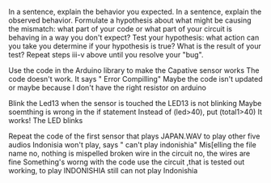 In a sentence, explain the behavior you expected.
In a sentence, explain the observed behavior.
Formulate a hypothesis about what might be causing the mismatch: what part of your code or what part of your circuit is behaving in a way you don't expect?
Test your hypothesis: what action can you take you determine if your hypothesis is true?
What is the result of your test?
Repeat steps iii-v above until you resolve your "bug".

Use the code in the Arduino library to make the Capative sensor works
The code doesn't work. It says " Error Compilling"
Maybe the code isn't updated or maybe because I don't have the right resistor on arduino

Blink the Led13 when the sensor is touched
the LED13 is not blinking 
Maybe soemthing is wrong in the if statement 
Instead of (led>40), put (total1>40)
It works! The LED blinks 

Repeat the code of the first sensor that plays JAPAN.WAV to play other five audios
Indonisia won't play, says " can't play indonishia"
Mis[elling the file name 
no, nothing is mispelled 
broken wire in the circuit 
no, the wires are fine 
Something's worng with the code 
use the circuit ,that is tested out working, to play INDONISHIA
still can not play Indonishia 
